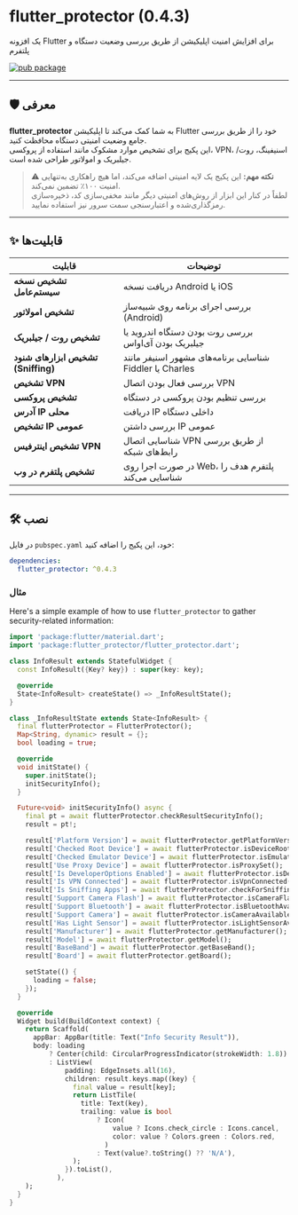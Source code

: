 # flutter_protector (0.4.3)

یک افزونه Flutter برای افزایش امنیت اپلیکیشن از طریق بررسی وضعیت دستگاه و پلتفرم

[![pub package](https://img.shields.io/pub/v/flutter_protector)](https://pub.dev/packages/flutter_protector)

---

## 🛡️ معرفی

**flutter_protector** به شما کمک می‌کند تا اپلیکیشن Flutter خود را از طریق بررسی جامع وضعیت امنیتی دستگاه محافظت کنید.  
این پکیج برای تشخیص موارد مشکوک مانند استفاده از پروکسی، VPN، اسنیفینگ، روت/جیلبریک و امولاتور طراحی شده است.

> ⚠️ **نکته مهم:** این پکیج یک لایه امنیتی اضافه می‌کند، اما هیچ راهکاری به‌تنهایی امنیت ۱۰۰٪ تضمین نمی‌کند.  
> لطفاً در کنار این ابزار از روش‌های امنیتی دیگر مانند مخفی‌سازی کد، ذخیره‌سازی رمزگذاری‌شده و اعتبارسنجی سمت سرور نیز استفاده نمایید.

---

## ✨ قابلیت‌ها

| قابلیت | توضیحات |
|--------|---------|
| **تشخیص نسخه سیستم‌عامل** | دریافت نسخه Android یا iOS |
| **تشخیص امولاتور** | بررسی اجرای برنامه روی شبیه‌ساز (Android) |
| **تشخیص روت / جیلبریک** | بررسی روت بودن دستگاه اندروید یا جیلبریک بودن آی‌اواس |
| **تشخیص ابزارهای شنود (Sniffing)** | شناسایی برنامه‌های مشهور اسنیفر مانند Fiddler یا Charles |
| **تشخیص VPN** | بررسی فعال بودن اتصال VPN |
| **تشخیص پروکسی** | بررسی تنظیم بودن پروکسی در دستگاه |
| **آدرس IP محلی** | دریافت IP داخلی دستگاه |
| **تشخیص IP عمومی** | بررسی داشتن IP عمومی |
| **تشخیص اینترفیس VPN** | شناسایی اتصال VPN از طریق بررسی رابط‌های شبکه |
| **تشخیص پلتفرم در وب** | در صورت اجرا روی Web، پلتفرم هدف را شناسایی می‌کند |

---

## 🛠 نصب

در فایل `pubspec.yaml` خود، این پکیج را اضافه کنید:

```yaml
dependencies:
  flutter_protector: ^0.4.3
```

### مثال 

Here's a simple example of how to use `flutter_protector` to gather security-related information:

```dart
import 'package:flutter/material.dart';
import 'package:flutter_protector/flutter_protector.dart';

class InfoResult extends StatefulWidget {
  const InfoResult({Key? key}) : super(key: key);

  @override
  State<InfoResult> createState() => _InfoResultState();
}

class _InfoResultState extends State<InfoResult> {
  final flutterProtector = FlutterProtector();
  Map<String, dynamic> result = {};
  bool loading = true;

  @override
  void initState() {
    super.initState();
    initSecurityInfo();
  }

  Future<void> initSecurityInfo() async {
    final pt = await flutterProtector.checkResultSecurityInfo();
    result = pt!;

    result['Platform Version'] = await flutterProtector.getPlatformVersion();
    result['Checked Root Device'] = await flutterProtector.isDeviceRooted();
    result['Checked Emulator Device'] = await flutterProtector.isEmulatorSuper();
    result['Use Proxy Device'] = await flutterProtector.isProxySet();
    result['Is DeveloperOptions Enabled'] = await flutterProtector.isDeveloperOptionsEnabled();
    result['Is VPN Connected'] = await flutterProtector.isVpnConnected();
    result['Is Sniffing Apps'] = await flutterProtector.checkForSniffingApps([]);
    result['Support Camera Flash'] = await flutterProtector.isCameraFlashAvailable();
    result['Support Bluetooth'] = await flutterProtector.isBluetoothAvailable();
    result['Support Camera'] = await flutterProtector.isCameraAvailable();
    result['Has Light Sensor'] = await flutterProtector.isLightSensorAvailable();
    result['Manufacturer'] = await flutterProtector.getManufacturer();
    result['Model'] = await flutterProtector.getModel();
    result['BaseBand'] = await flutterProtector.getBaseBand();
    result['Board'] = await flutterProtector.getBoard();

    setState(() {
      loading = false;
    });
  }

  @override
  Widget build(BuildContext context) {
    return Scaffold(
      appBar: AppBar(title: Text("Info Security Result")),
      body: loading
          ? Center(child: CircularProgressIndicator(strokeWidth: 1.8))
          : ListView(
              padding: EdgeInsets.all(16),
              children: result.keys.map((key) {
                final value = result[key];
                return ListTile(
                  title: Text(key),
                  trailing: value is bool
                      ? Icon(
                          value ? Icons.check_circle : Icons.cancel,
                          color: value ? Colors.green : Colors.red,
                        )
                      : Text(value?.toString() ?? 'N/A'),
                );
              }).toList(),
            ),
    );
  }
}
```
